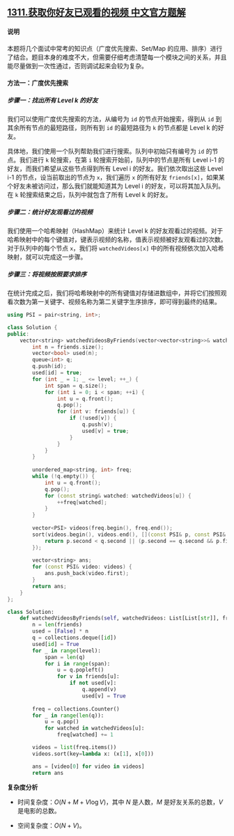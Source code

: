 ## [1311.获取你好友已观看的视频 中文官方题解](https://leetcode.cn/problems/get-watched-videos-by-your-friends/solutions/100000/huo-qu-ni-hao-you-yi-guan-kan-de-shi-pin-by-leet-2)
#### 说明

本题将几个面试中常考的知识点（广度优先搜索、Set/Map 的应用、排序）进行了结合。题目本身的难度不大，但需要仔细考虑清楚每一个模块之间的关系，并且能尽量做到一次性通过，否则调试起来会较为复杂。

#### 方法一：广度优先搜索

##### 步骤一：找出所有 Level k 的好友

我们可以使用广度优先搜索的方法，从编号为 `id` 的节点开始搜索，得到从 `id` 到其余所有节点的最短路径，则所有到 `id` 的最短路径为 `k` 的节点都是 Level k 的好友。

具体地，我们使用一个队列帮助我们进行搜索。队列中初始只有编号为 `id` 的节点。我们进行 `k` 轮搜索，在第 `i` 轮搜索开始前，队列中的节点是所有 Level i-1 的好友，而我们希望从这些节点得到所有 Level i 的好友。我们依次取出这些 Level i-1 的节点，设当前取出的节点为 `x`，我们遍历 `x` 的所有好友 `friends[x]`，如果某个好友未被访问过，那么我们就能知道其为 Level i 的好友，可以将其加入队列。在 `k` 轮搜索结束之后，队列中就包含了所有 Level k 的好友。

##### 步骤二：统计好友观看过的视频

我们使用一个哈希映射（HashMap）来统计 Level k 的好友观看过的视频。对于哈希映射中的每个键值对，键表示视频的名称，值表示视频被好友观看过的次数。对于队列中的每个节点 `x`，我们将 `watchedVideos[x]` 中的所有视频依次加入哈希映射，就可以完成这一步骤。

##### 步骤三：将视频按照要求排序

在统计完成之后，我们将哈希映射中的所有键值对存储进数组中，并将它们按照观看次数为第一关键字、视频名称为第二关键字生序排序，即可得到最终的结果。


```C++ [sol1-C++]
using PSI = pair<string, int>;

class Solution {
public:
    vector<string> watchedVideosByFriends(vector<vector<string>>& watchedVideos, vector<vector<int>>& friends, int id, int level) {
        int n = friends.size();
        vector<bool> used(n);
        queue<int> q;
        q.push(id);
        used[id] = true;
        for (int _ = 1; _ <= level; ++_) {
            int span = q.size();
            for (int i = 0; i < span; ++i) {
                int u = q.front();
                q.pop();
                for (int v: friends[u]) {
                    if (!used[v]) {
                        q.push(v);
                        used[v] = true;
                    }
                }
            }
        }
        
        unordered_map<string, int> freq;
        while (!q.empty()) {
            int u = q.front();
            q.pop();
            for (const string& watched: watchedVideos[u]) {
                ++freq[watched];
            }
        }
        
        vector<PSI> videos(freq.begin(), freq.end());
        sort(videos.begin(), videos.end(), [](const PSI& p, const PSI& q) {
            return p.second < q.second || (p.second == q.second && p.first < q.first);
        });
        
        vector<string> ans;
        for (const PSI& video: videos) {
            ans.push_back(video.first);
        }
        return ans;
    }
};
```

```Python [sol1-Python3]
class Solution:
    def watchedVideosByFriends(self, watchedVideos: List[List[str]], friends: List[List[int]], id: int, level: int) -> List[str]:
        n = len(friends)
        used = [False] * n
        q = collections.deque([id])
        used[id] = True
        for _ in range(level):
            span = len(q)
            for i in range(span):
                u = q.popleft()
                for v in friends[u]:
                    if not used[v]:
                        q.append(v)
                        used[v] = True
        
        freq = collections.Counter()
        for _ in range(len(q)):
            u = q.pop()
            for watched in watchedVideos[u]:
                freq[watched] += 1

        videos = list(freq.items())
        videos.sort(key=lambda x: (x[1], x[0]))

        ans = [video[0] for video in videos]
        return ans
```

**复杂度分析**

- 时间复杂度：$O(N + M + V\log V)$，其中 $N$ 是人数，$M$ 是好友关系的总数，$V$ 是电影的总数。

- 空间复杂度：$O(N + V)$。